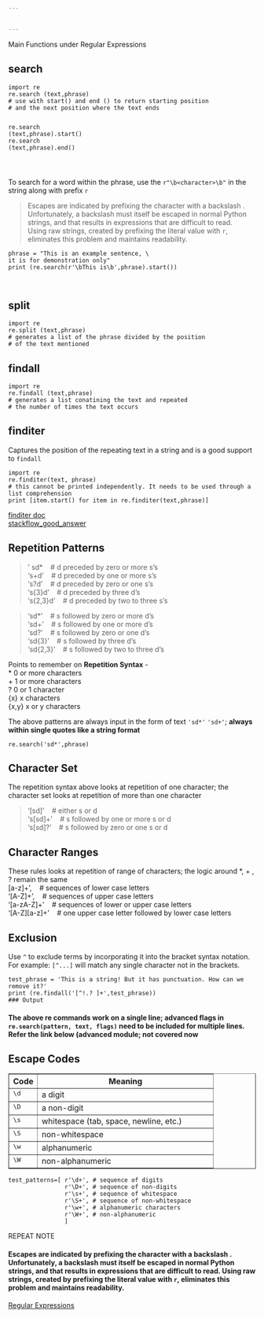 ```yaml
---


---
```


<p>Main Functions under Regular Expressions</p>
<h2 id="search">search</h2>
<pre class=" language-python"><code class="prism  language-python"><span class="token keyword">import</span> re 
re<span class="token punctuation">.</span>search <span class="token punctuation">(</span>text<span class="token punctuation">,</span>phrase<span class="token punctuation">)</span> 
<span class="token comment"># use with start() and end () to return starting position</span>
<span class="token comment"># and the next position where the text ends </span>

re<span class="token punctuation">.</span>search <span class="token punctuation">(</span>text<span class="token punctuation">,</span>phrase<span class="token punctuation">)</span><span class="token punctuation">.</span>start<span class="token punctuation">(</span><span class="token punctuation">)</span> 
re<span class="token punctuation">.</span>search <span class="token punctuation">(</span>text<span class="token punctuation">,</span>phrase<span class="token punctuation">)</span><span class="token punctuation">.</span>end<span class="token punctuation">(</span><span class="token punctuation">)</span>

</code></pre>
<p>To search for a word within the phrase, use the <code>r"\b&lt;character&gt;\b"</code> in the string along with prefix <code>r</code></p>
<blockquote>
<p>Escapes are indicated by prefixing the character with a backslash .<br>
Unfortunately, a backslash must itself be escaped in normal Python<br>
strings, and that results in expressions that are difficult to read.<br>
Using raw strings, created by prefixing the literal value with <code>r</code>,<br>
eliminates this problem and maintains readability.</p>
</blockquote>
<pre class=" language-python"><code class="prism  language-python">phrase <span class="token operator">=</span> "This <span class="token keyword">is</span> an example sentence<span class="token punctuation">,</span> \
it <span class="token keyword">is</span> <span class="token keyword">for</span> demonstration only"
<span class="token keyword">print</span> <span class="token punctuation">(</span>re<span class="token punctuation">.</span>search<span class="token punctuation">(</span>r<span class="token string">'\bThis is\b'</span><span class="token punctuation">,</span>phrase<span class="token punctuation">)</span><span class="token punctuation">.</span>start<span class="token punctuation">(</span><span class="token punctuation">)</span><span class="token punctuation">)</span>

</code></pre>
<h2 id="split">split</h2>
<pre class=" language-python"><code class="prism  language-python"><span class="token keyword">import</span> re 
re<span class="token punctuation">.</span>split <span class="token punctuation">(</span>text<span class="token punctuation">,</span>phrase<span class="token punctuation">)</span> 
<span class="token comment"># generates a list of the phrase divided by the position </span>
<span class="token comment"># of the text mentioned</span>
</code></pre>
<h2 id="findall">findall</h2>
<pre class=" language-python"><code class="prism  language-python"><span class="token keyword">import</span> re 
re<span class="token punctuation">.</span>findall <span class="token punctuation">(</span>text<span class="token punctuation">,</span>phrase<span class="token punctuation">)</span> 
<span class="token comment"># generates a list conatining the text and repeated </span>
<span class="token comment"># the number of times the text occurs</span>
</code></pre>
<h2 id="finditer">finditer</h2>
<p>Captures the position of the repeating text in a string and is a good support to <code>findall</code></p>
<pre class=" language-python"><code class="prism  language-python"><span class="token keyword">import</span> re
re<span class="token punctuation">.</span>finditer<span class="token punctuation">(</span>text<span class="token punctuation">,</span> phrase<span class="token punctuation">)</span>
<span class="token comment"># this cannot be printed independently. It needs to be used through a list comprehension</span>
<span class="token keyword">print</span> <span class="token punctuation">[</span>item<span class="token punctuation">.</span>start<span class="token punctuation">(</span><span class="token punctuation">)</span> <span class="token keyword">for</span> item <span class="token keyword">in</span> re<span class="token punctuation">.</span>finditer<span class="token punctuation">(</span>text<span class="token punctuation">,</span>phrase<span class="token punctuation">)</span><span class="token punctuation">]</span>
</code></pre>
<p><a href="https://www.tutorialspoint.com/How-do-we-use-re-finditer-method-in-Python-regular-expression">finditer doc</a><br>
<a href="https://stackoverflow.com/a/16360404/13218820">stackflow_good_answer</a></p>
<h2 id="repetition-patterns">Repetition Patterns</h2>
<blockquote>
<p>’				 sd*     		&nbsp;&nbsp; # d preceded by zero or more s’s<br>
‘s+d’   			&nbsp;&nbsp; # d preceded by one or more s’s<br>
‘s?d’        	&nbsp;&nbsp; # d preceded by zero or one s’s<br>
‘s{3}d’     	&nbsp;&nbsp; # d preceded by three d’s<br>
‘s{2,3}d’  	&nbsp;&nbsp; # d preceded by two to three s’s</p>
</blockquote>
<blockquote>
<p>‘sd*’ &nbsp;&nbsp;     # s followed by zero or more d’s<br>
‘sd+’ &nbsp;&nbsp;          # s followed by one or more d’s<br>
‘sd?’ &nbsp;&nbsp;         # s followed by zero or one d’s<br>
‘sd{3}’ &nbsp;&nbsp;        # s followed by three d’s<br>
‘sd{2,3}’ &nbsp;&nbsp;      # s followed by two to three d’s</p>
</blockquote>
<p>Points to remember on <strong>Repetition Syntax</strong> -<br>
* 0 or more characters<br>
+ 1 or more characters<br>
? 0 or 1 character<br>
{x} x characters<br>
{x,y} x or y characters</p>
<p>The above patterns are always input in the form of text <code>'sd*'</code> <code>'sd+'</code>; <strong>always within single quotes like a string format</strong></p>
<pre class=" language-python"><code class="prism  language-python">re<span class="token punctuation">.</span>search<span class="token punctuation">(</span><span class="token string">'sd*'</span><span class="token punctuation">,</span>phrase<span class="token punctuation">)</span>
</code></pre>
<h2 id="character-set">Character Set</h2>
<p>The repetition syntax above looks at repetition of one character; the character set looks at repetition of more than one character</p>
<blockquote>
<p>‘[sd]’  &nbsp;&nbsp;  # either s or d<br>
‘s[sd]+’ &nbsp;&nbsp;   # s followed by one or more s or d<br>
‘s[sd]?’ &nbsp;&nbsp;  # s followed by zero or one s or d</p>
</blockquote>
<h2 id="character-ranges">Character Ranges</h2>
<p>These rules looks at repetition of range of characters; the logic around *, + , ? remain the same<br>
[a-z]+’, &nbsp;&nbsp;     # sequences of lower case letters<br>
‘[A-Z]+’,   &nbsp;&nbsp;   # sequences of upper case letters<br>
‘[a-zA-Z]+’ &nbsp;&nbsp;   # sequences of lower or upper case letters<br>
‘[A-Z][a-z]+’ &nbsp;&nbsp; # one upper case letter followed by lower case letters</p>
<h2 id="exclusion">Exclusion</h2>
<p>Use <code>^</code> to exclude terms by incorporating it into the bracket syntax notation. For example: <code>[^...]</code> will match any single character not in the brackets.</p>
<pre class=" language-python"><code class="prism  language-python">test_phrase <span class="token operator">=</span> <span class="token string">'This is a string! But it has punctuation. How can we remove it?'</span>
<span class="token keyword">print</span> <span class="token punctuation">(</span>re<span class="token punctuation">.</span>findall<span class="token punctuation">(</span><span class="token string">'[^!.? ]+'</span><span class="token punctuation">,</span>test_phrase<span class="token punctuation">)</span><span class="token punctuation">)</span>
<span class="token comment">### Output</span>
</code></pre>
<h4 id="the-above-re-commands-work-on-a-single-line-advanced-flags-in-re.searchpattern-text-flags-need-to-be-included-for-multiple-lines.-refer-the-link-below-advanced-module-not-covered-now">The above re commands work on a single line; advanced flags in <code>re.search(pattern, text, flags)</code> need to be included for multiple lines. Refer the link below (advanced module; not covered now</h4>
<h2 id="escape-codes">Escape Codes</h2>
<table border="1" class="docutils">
<colgroup>
<col width="14%">
<col width="86%">
</colgroup>
<thead valign="bottom">
<tr class="row-odd"><th class="head">Code</th>
<th class="head">Meaning</th>
</tr>
</thead>
<tbody valign="top">
<tr class="row-even"><td><tt class="docutils literal"><span class="pre">\d</span></tt></td>
<td>a digit</td>
</tr>
<tr class="row-odd"><td><tt class="docutils literal"><span class="pre">\D</span></tt></td>
<td>a non-digit</td>
</tr>
<tr class="row-even"><td><tt class="docutils literal"><span class="pre">\s</span></tt></td>
<td>whitespace (tab, space, newline, etc.)</td>
</tr>
<tr class="row-odd"><td><tt class="docutils literal"><span class="pre">\S</span></tt></td>
<td>non-whitespace</td>
</tr>
<tr class="row-even"><td><tt class="docutils literal"><span class="pre">\w</span></tt></td>
<td>alphanumeric</td>
</tr>
<tr class="row-odd"><td><tt class="docutils literal"><span class="pre">\W</span></tt></td>
<td>non-alphanumeric</td>
</tr>
</tbody>
</table>
<pre class=" language-python"><code class="prism  language-python">test_patterns<span class="token operator">=</span><span class="token punctuation">[</span> r<span class="token string">'\d+'</span><span class="token punctuation">,</span> <span class="token comment"># sequence of digits</span>
                r<span class="token string">'\D+'</span><span class="token punctuation">,</span> <span class="token comment"># sequence of non-digits</span>
                r<span class="token string">'\s+'</span><span class="token punctuation">,</span> <span class="token comment"># sequence of whitespace</span>
                r<span class="token string">'\S+'</span><span class="token punctuation">,</span> <span class="token comment"># sequence of non-whitespace</span>
                r<span class="token string">'\w+'</span><span class="token punctuation">,</span> <span class="token comment"># alphanumeric characters</span>
                r<span class="token string">'\W+'</span><span class="token punctuation">,</span> <span class="token comment"># non-alphanumeric</span>
                <span class="token punctuation">]</span>
</code></pre>
<p>REPEAT NOTE</p>
<h4 id="escapes-are-indicated-by-prefixing-the-character-with-a-backslash-.-unfortunately-a-backslash-must-itself-be-escaped-in-normal-python-strings-and-that-results-in-expressions-that-are-difficult-to-read.-using-raw-strings-created-by-prefixing-the-literal-value-with-r-eliminates-this-problem-and-maintains-readability.">Escapes are indicated by prefixing the character with a backslash . Unfortunately, a backslash must itself be escaped in normal Python strings, and that results in expressions that are difficult to read. Using raw strings, created by prefixing the literal value with <code>r</code>, eliminates this problem and maintains readability.</h4>
<p><a href="https://docs.python.org/3.2/library/re.html">Regular Expressions</a></p>

